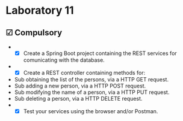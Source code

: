 # Laboratory 11

## &#9745; Compulsory
* - [x] Create a Spring Boot project containing the REST services for comunicating with the database.
* - [x] Create a REST controller containing methods for:
* Sub obtaining the list of the persons, via a HTTP GET request.
* Sub adding a new person, via a HTTP POST request.
* Sub modifying the name of a person, via a HTTP PUT request.
* Sub deleting a person, via a HTTP DELETE request.
* - [x] Test your services using the browser and/or Postman.

